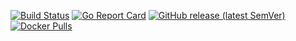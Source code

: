 [![Build Status](https://travis-ci.org/vsliouniaev/helm-prom-test.svg?branch=master)](https://travis-ci.org/vsliouniaev/helm-prom-test)
[![Go Report Card](https://goreportcard.com/badge/github.com/vsliouniaev/helm-prom-test)](https://goreportcard.com/report/github.com/vsliouniaev/helm-prom-test)
[![GitHub release (latest SemVer)](https://img.shields.io/github/v/release/vsliouniaev/helm-prom-test?sort=semver)](https://github.com/vsliouniaev/helm-prom-test/releases/latest)
[![Docker Pulls](https://img.shields.io/docker/pulls/vsliouniaev/helm-prom-test?color=blue)](https://hub.docker.com/r/vsliouniaev/helm-prom-test/tags)